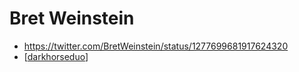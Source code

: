 # Bret Weinstein
- https://twitter.com/BretWeinstein/status/1277699681917624320
- [[darkhorseduo]]

[//begin]: # "Autogenerated link references for markdown compatibility"
[darkhorseduo]: darkhorseduo "darkhorseduo"
[//end]: # "Autogenerated link references"